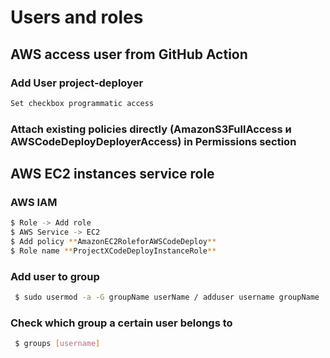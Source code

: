 # Users and roles

## AWS access user from GitHub Action

### Add User project-deployer
```bash
Set checkbox programmatic access
```

### Attach existing policies directly (AmazonS3FullAccess и AWSCodeDeployDeployerAccess) in Permissions section

## AWS EC2 instances service role

### AWS IAM
```bash
$ Role -> Add role
$ AWS Service -> EC2
$ Add policy **AmazonEC2RoleforAWSCodeDeploy**
$ Role name **ProjectXCodeDeployInstanceRole**
```

### Add user to group 

```bash
 $ sudo usermod -a -G groupName userName / adduser username groupName 
 ```

### Check which group a certain user belongs to

```bash
 $ groups [username]
 ```
